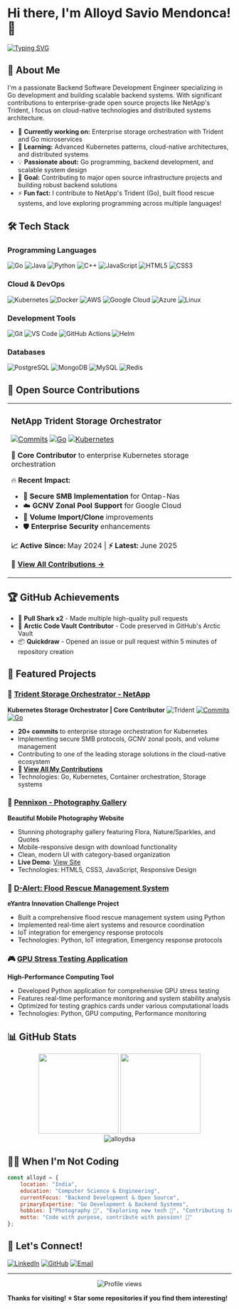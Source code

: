 # Hi there, I'm Alloyd Savio Mendonca! 👋

[![Typing SVG](https://readme-typing-svg.herokuapp.com?font=Fira+Code&pause=1000&color=36BCF7&width=435&lines=Backend+Software+Development+Engineer;Go+Developer+%26+Open+Source+Contributor;Kubernetes+%26+Container+Expert;Building+Scalable+Backend+Systems;Always+Learning+New+Technologies)](https://git.io/typing-svg)

## 🚀 About Me

I'm a passionate Backend Software Development Engineer specializing in Go development and building scalable backend systems. With significant contributions to enterprise-grade open source projects like NetApp's Trident, I focus on cloud-native technologies and distributed systems architecture.

- 🔭 **Currently working on:** Enterprise storage orchestration with Trident and Go microservices
- 🌱 **Learning:** Advanced Kubernetes patterns, cloud-native architectures, and distributed systems
- 💡 **Passionate about:** Go programming, backend development, and scalable system design
- 🎯 **Goal:** Contributing to major open source infrastructure projects and building robust backend solutions
- ⚡ **Fun fact:** I contribute to NetApp's Trident (Go), built flood rescue systems, and love exploring programming across multiple languages!

## 🛠️ Tech Stack

### Programming Languages
![Go](https://img.shields.io/badge/-Go-00ADD8?style=flat&logo=go&logoColor=white)
![Java](https://img.shields.io/badge/-Java-007396?style=flat&logo=java&logoColor=white)
![Python](https://img.shields.io/badge/-Python-3776AB?style=flat&logo=python&logoColor=white)
![C++](https://img.shields.io/badge/-C++-00599C?style=flat&logo=c%2B%2B&logoColor=white)
![JavaScript](https://img.shields.io/badge/-JavaScript-F7DF1E?style=flat&logo=javascript&logoColor=black)
![HTML5](https://img.shields.io/badge/-HTML5-E34F26?style=flat&logo=html5&logoColor=white)
![CSS3](https://img.shields.io/badge/-CSS3-1572B6?style=flat&logo=css3&logoColor=white)

### Cloud & DevOps
![Kubernetes](https://img.shields.io/badge/-Kubernetes-326CE5?style=flat&logo=kubernetes&logoColor=white)
![Docker](https://img.shields.io/badge/-Docker-2496ED?style=flat&logo=docker&logoColor=white)
![AWS](https://img.shields.io/badge/-AWS-232F3E?style=flat&logo=amazon-aws&logoColor=white)
![Google Cloud](https://img.shields.io/badge/-Google%20Cloud-4285F4?style=flat&logo=google-cloud&logoColor=white)
![Azure](https://img.shields.io/badge/-Azure-0078D4?style=flat&logo=microsoft-azure&logoColor=white)
![Linux](https://img.shields.io/badge/-Linux-FCC624?style=flat&logo=linux&logoColor=black)

### Development Tools
![Git](https://img.shields.io/badge/-Git-F05032?style=flat&logo=git&logoColor=white)
![VS Code](https://img.shields.io/badge/-VS%20Code-007ACC?style=flat&logo=visual-studio-code&logoColor=white)
![GitHub Actions](https://img.shields.io/badge/-GitHub%20Actions-2088FF?style=flat&logo=github-actions&logoColor=white)
![Helm](https://img.shields.io/badge/-Helm-0F1689?style=flat&logo=helm&logoColor=white)

### Databases
![PostgreSQL](https://img.shields.io/badge/-PostgreSQL-336791?style=flat&logo=postgresql&logoColor=white)
![MongoDB](https://img.shields.io/badge/-MongoDB-47A248?style=flat&logo=mongodb&logoColor=white)
![MySQL](https://img.shields.io/badge/-MySQL-4479A1?style=flat&logo=mysql&logoColor=white)
![Redis](https://img.shields.io/badge/-Redis-DC382D?style=flat&logo=redis&logoColor=white)

## 🌟 **Open Source Contributions**

<table>
<tr>
<td>

### NetApp Trident Storage Orchestrator
[![Commits](https://img.shields.io/badge/🚀_Commits-20-brightgreen?style=for-the-badge)](https://github.com/NetApp/trident/commits?author=alloydsa)
[![Go](https://img.shields.io/badge/Go-00ADD8?style=for-the-badge&logo=go&logoColor=white)](https://github.com/NetApp/trident)
[![Kubernetes](https://img.shields.io/badge/kubernetes-326ce5?style=for-the-badge&logo=kubernetes&logoColor=white)](https://github.com/NetApp/trident)

**🎯 Core Contributor** to enterprise Kubernetes storage orchestration

🔥 **Recent Impact:**
- 🔐 **Secure SMB Implementation** for Ontap-Nas
- ☁️ **GCNV Zonal Pool Support** for Google Cloud  
- 📂 **Volume Import/Clone** improvements
- 🛡️ **Enterprise Security** enhancements

**📈 Active Since:** May 2024 | **⚡ Latest:** June 2025

🔗 **[View All Contributions →](https://github.com/NetApp/trident/commits?author=alloydsa)**

</td>
</tr>
</table>

## 🏆 GitHub Achievements

- 🦈 **Pull Shark x2** - Made multiple high-quality pull requests
- 🌟 **Arctic Code Vault Contributor** - Code preserved in GitHub's Arctic Vault
- 📦 **Quickdraw** - Opened an issue or pull request within 5 minutes of repository creation

## 🎯 **Featured Projects**

### 🚀 [Trident Storage Orchestrator - NetApp](https://github.com/NetApp/trident)
**Kubernetes Storage Orchestrator | Core Contributor**
![Trident](https://img.shields.io/badge/NetApp-Trident-blue?style=for-the-badge&logo=kubernetes)
[![Commits](https://img.shields.io/badge/Commits-20-brightgreen?style=for-the-badge)](https://github.com/NetApp/trident/commits?author=alloydsa)
[![Go](https://img.shields.io/badge/Go-00ADD8?style=for-the-badge&logo=go&logoColor=white)](https://github.com/NetApp/trident)

- **20+ commits** to enterprise storage orchestration for Kubernetes
- Implementing secure SMB protocols, GCNV zonal pools, and volume management
- Contributing to one of the leading storage solutions in the cloud-native ecosystem
- **🔗 [View All My Contributions](https://github.com/NetApp/trident/commits?author=alloydsa)**
- Technologies: Go, Kubernetes, Container orchestration, Storage systems

### 📸 [Pennixon - Photography Gallery](https://github.com/alloydsa/Pennixon)
**Beautiful Mobile Photography Website**
- Stunning photography gallery featuring Flora, Nature/Sparkles, and Quotes
- Mobile-responsive design with download functionality
- Clean, modern UI with category-based organization
- **Live Demo**: [View Site](https://alloydsa.github.io/Pennixon/)
- Technologies: HTML5, CSS3, JavaScript, Responsive Design

### 🌊 [D-Alert: Flood Rescue Management System](https://github.com/alloydsa/flood-rescue-system)
**eYantra Innovation Challenge Project**
- Built a comprehensive flood rescue management system using Python
- Implemented real-time alert systems and resource coordination
- IoT integration for emergency response protocols
- Technologies: Python, IoT integration, Emergency response protocols

### 🎮 [GPU Stress Testing Application](https://github.com/alloydsa/gpu-stress-app)
**High-Performance Computing Tool**
- Developed Python application for comprehensive GPU stress testing
- Features real-time performance monitoring and system stability analysis
- Optimized for testing graphics cards under various computational loads
- Technologies: Python, GPU computing, Performance monitoring

## 📊 GitHub Stats

<div align="center">
  <img height="180em" src="https://github-readme-stats.vercel.app/api?username=alloydsa&show_icons=true&theme=tokyonight&include_all_commits=true&count_private=true"/>
  <img height="180em" src="https://github-readme-stats.vercel.app/api/top-langs/?username=alloydsa&layout=compact&langs_count=7&theme=tokyonight"/>
</div>

<div align="center">
  <img src="https://github-readme-streak-stats.herokuapp.com/?user=alloydsa&theme=tokyonight" alt="alloydsa" />
</div>

## 🏃‍♂️ When I'm Not Coding

```javascript
const alloyd = {
    location: "India",
    education: "Computer Science & Engineering",
    currentFocus: "Backend Development & Open Source",
    primaryExpertise: "Go Development & Backend Systems",
    hobbies: ["Photography 📸", "Exploring new tech 🚀", "Contributing to OSS 💻"],
    motto: "Code with purpose, contribute with passion! 🌟"
};
```

## 🤝 Let's Connect!

[![LinkedIn](https://img.shields.io/badge/-LinkedIn-0077B5?style=for-the-badge&logo=linkedin&logoColor=white)](https://www.linkedin.com/in/alloydsavio/)
[![GitHub](https://img.shields.io/badge/-GitHub-181717?style=for-the-badge&logo=github&logoColor=white)](https://github.com/alloydsa)
[![Email](https://img.shields.io/badge/-Email-D14836?style=for-the-badge&logo=gmail&logoColor=white)](mailto:167860552+alloydsa@users.noreply.github.com)

---

<div align="center">
  <img src="https://komarev.com/ghpvc/?username=alloydsa&color=blueviolet&style=flat-square&label=Profile+Views" alt="Profile views" />
</div>

**Thanks for visiting! ⭐ Star some repositories if you find them interesting!**
